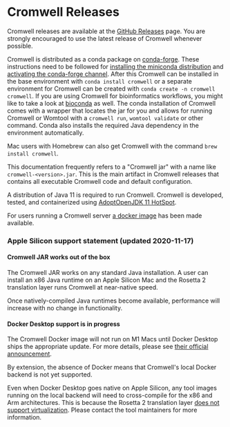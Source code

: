 # Cromwell Releases

Cromwell releases are available at the [GitHub Releases](https://github.com/broadinstitute/cromwell/releases/latest) page. 
You are strongly encouraged to use the latest release of Cromwell whenever possible.

Cromwell is distributed as a conda package on [conda-forge](https://conda-forge.org/).
These instructions need to be followed for [installing the miniconda distribution](https://docs.conda.io/en/latest/miniconda.html) and 
[activating the conda-forge channel](https://conda-forge.org/#about). After this Cromwell can be installed in the 
base environment with `conda install cromwell` or a separate environment for Cromwell can be created with 
`conda create -n cromwell cromwell`. If you are using Cromwell for bioinformatics workflows, you might like to take
a look at [bioconda](http://bioconda.github.io)  as well. 
The conda installation of Cromwell comes with a wrapper that locates the jar for you and allows for running Cromwell or Womtool with a 
`cromwell run`, `womtool validate` or other command. Conda also installs the required Java dependency 
in the environment automatically.

Mac users with Homebrew can also get Cromwell with the command `brew install cromwell`.

This documentation frequently refers to a "Cromwell jar" with a name like `cromwell-<version>.jar`. 
This is the main artifact in Cromwell releases that contains all executable Cromwell code and default configuration.   

A distribution of Java 11 is required to run Cromwell. Cromwell is developed, tested, and containerized using
[AdoptOpenJDK 11 HotSpot](https://adoptopenjdk.net/).

For users running a Cromwell server [a docker image](https://hub.docker.com/r/broadinstitute/cromwell) has been made available.

### Apple Silicon support statement (updated 2020-11-17)

#### Cromwell JAR works out of the box

The Cromwell JAR works on any standard Java installation. A user can install an x86 Java runtime on an Apple Silicon Mac and the Rosetta 2 translation layer runs Cromwell at near-native speed.

Once natively-compiled Java runtimes become available, performance will increase with no change in functionality. 

#### Docker Desktop support is in progress

The Cromwell Docker image will not run on M1 Macs until Docker Desktop ships the appropriate update. For more details, please see [their official announcement](https://www.docker.com/blog/apple-silicon-m1-chips-and-docker/).

By extension, the absence of Docker means that Cromwell's local Docker backend is not yet supported.

Even when Docker Desktop goes native on Apple Silicon, any tool images running on the local backend will need to cross-compile for the x86 and Arm architectures. This is because the Rosetta 2 translation layer [does not support virtualization](https://developer.apple.com/documentation/apple_silicon/about_the_rosetta_translation_environment). Please contact the tool maintainers for more information. 
